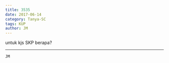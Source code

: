 ```yaml
---
title: 3535
date: 2017-06-14
category: Tanya-SC
tags: KUP
author: JM
---
```


untuk kjs SKP berapa?

---



`JM`
